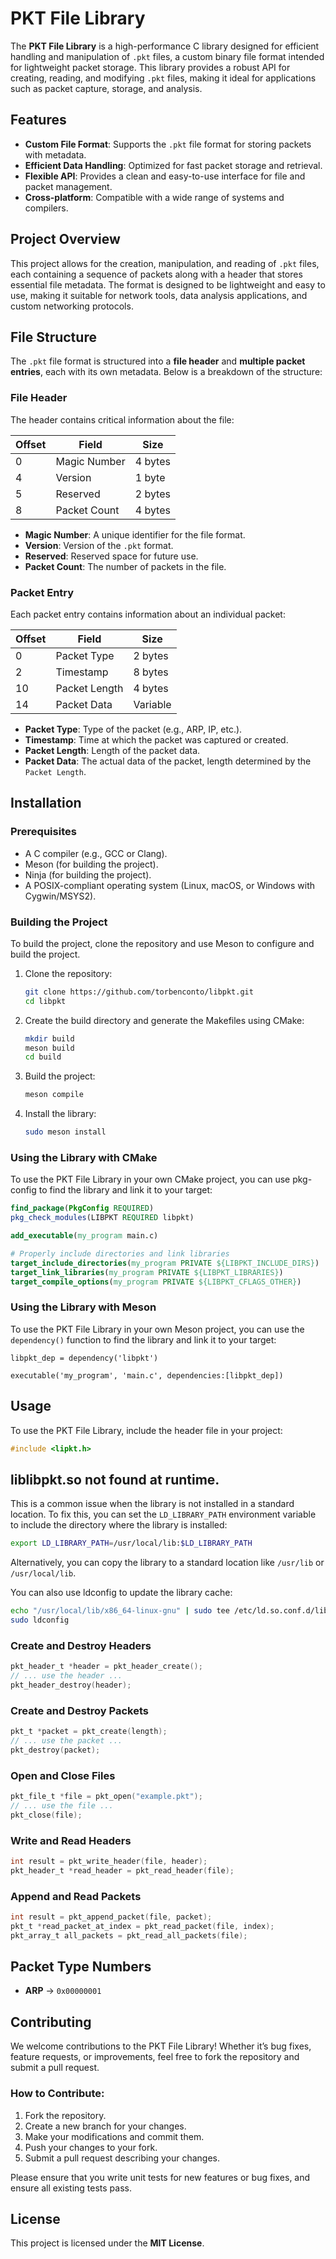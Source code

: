 # PKT File Library

The **PKT File Library** is a high-performance C library designed for efficient handling and manipulation of `.pkt` files, a custom binary file format intended for lightweight packet storage. This library provides a robust API for creating, reading, and modifying `.pkt` files, making it ideal for applications such as packet capture, storage, and analysis.

## Features

- **Custom File Format**: Supports the `.pkt` file format for storing packets with metadata.
- **Efficient Data Handling**: Optimized for fast packet storage and retrieval.
- **Flexible API**: Provides a clean and easy-to-use interface for file and packet management.
- **Cross-platform**: Compatible with a wide range of systems and compilers.

## Project Overview

This project allows for the creation, manipulation, and reading of `.pkt` files, each containing a sequence of packets along with a header that stores essential file metadata. The format is designed to be lightweight and easy to use, making it suitable for network tools, data analysis applications, and custom networking protocols.

## File Structure

The `.pkt` file format is structured into a **file header** and **multiple packet entries**, each with its own metadata. Below is a breakdown of the structure:

### File Header

The header contains critical information about the file:

| **Offset** | **Field**          | **Size**   |
|------------|--------------------|------------|
| 0          | Magic Number       | 4 bytes    |
| 4          | Version            | 1 byte     |
| 5          | Reserved           | 2 bytes    |
| 8          | Packet Count       | 4 bytes    |

- **Magic Number**: A unique identifier for the file format.
- **Version**: Version of the `.pkt` format.
- **Reserved**: Reserved space for future use.
- **Packet Count**: The number of packets in the file.

### Packet Entry

Each packet entry contains information about an individual packet:

| **Offset** | **Field**          | **Size**   |
|------------|--------------------|------------|
| 0          | Packet Type        | 2 bytes    |
| 2          | Timestamp          | 8 bytes    |
| 10         | Packet Length      | 4 bytes    |
| 14         | Packet Data        | Variable   |

- **Packet Type**: Type of the packet (e.g., ARP, IP, etc.).
- **Timestamp**: Time at which the packet was captured or created.
- **Packet Length**: Length of the packet data.
- **Packet Data**: The actual data of the packet, length determined by the `Packet Length`.

## Installation

### Prerequisites

- A C compiler (e.g., GCC or Clang).
- Meson (for building the project).
- Ninja (for building the project).
- A POSIX-compliant operating system (Linux, macOS, or Windows with Cygwin/MSYS2).

### Building the Project

To build the project, clone the repository and use Meson to configure and build the project.

1. Clone the repository:

    ```bash
    git clone https://github.com/torbenconto/libpkt.git
    cd libpkt
    ```

2. Create the build directory and generate the Makefiles using CMake:

    ```bash
    mkdir build
    meson build
    cd build
    ```

3. Build the project:

    ```bash
    meson compile
    ```

4. Install the library:

    ```bash
    sudo meson install
    ```


### Using the Library with CMake

To use the PKT File Library in your own CMake project, you can use pkg-config to find the library and link it to your target:

```cmake
find_package(PkgConfig REQUIRED)
pkg_check_modules(LIBPKT REQUIRED libpkt)

add_executable(my_program main.c)

# Properly include directories and link libraries
target_include_directories(my_program PRIVATE ${LIBPKT_INCLUDE_DIRS})
target_link_libraries(my_program PRIVATE ${LIBPKT_LIBRARIES})
target_compile_options(my_program PRIVATE ${LIBPKT_CFLAGS_OTHER})
```

### Using the Library with Meson

To use the PKT File Library in your own Meson project, you can use the `dependency()` function to find the library and link it to your target:

```meson
libpkt_dep = dependency('libpkt')

executable('my_program', 'main.c', dependencies:[libpkt_dep])
```

## Usage

To use the PKT File Library, include the header file in your project:

```c
#include <lipkt.h>
```

## liblibpkt.so not found at runtime.
This is a common issue when the library is not installed in a standard location. To fix this, you can set the `LD_LIBRARY_PATH` environment variable to include the directory where the library is installed:

```bash
export LD_LIBRARY_PATH=/usr/local/lib:$LD_LIBRARY_PATH
```

Alternatively, you can copy the library to a standard location like `/usr/lib` or `/usr/local/lib`.

You can also use ldconfig to update the library cache:

```bash
echo "/usr/local/lib/x86_64-linux-gnu" | sudo tee /etc/ld.so.conf.d/libpkt.conf
sudo ldconfig
```


### Create and Destroy Headers

```c
pkt_header_t *header = pkt_header_create();
// ... use the header ...
pkt_header_destroy(header);
```

### Create and Destroy Packets

```c
pkt_t *packet = pkt_create(length);
// ... use the packet ...
pkt_destroy(packet);
```

### Open and Close Files

```c
pkt_file_t *file = pkt_open("example.pkt");
// ... use the file ...
pkt_close(file);
```

### Write and Read Headers

```c
int result = pkt_write_header(file, header);
pkt_header_t *read_header = pkt_read_header(file);
```

### Append and Read Packets

```c
int result = pkt_append_packet(file, packet);
pkt_t *read_packet_at_index = pkt_read_packet(file, index);
pkt_array_t all_packets = pkt_read_all_packets(file);
```

## Packet Type Numbers

- **ARP** → `0x00000001`

## Contributing

We welcome contributions to the PKT File Library! Whether it’s bug fixes, feature requests, or improvements, feel free to fork the repository and submit a pull request.

### How to Contribute:

1. Fork the repository.
2. Create a new branch for your changes.
3. Make your modifications and commit them.
4. Push your changes to your fork.
5. Submit a pull request describing your changes.

Please ensure that you write unit tests for new features or bug fixes, and ensure all existing tests pass.

## License

This project is licensed under the **MIT License**.